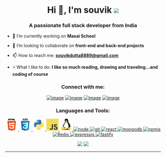 <!---
souvik666/souvik666 is a ✨ special ✨ repository because its `README.md` (this file) appears on your GitHub profile.
You can click the Preview link to take a look at your changes.
--->


<h1 align="center">Hi 👋, I'm souvik <img height="40" src="https://emoji.gg/assets/emoji/7333-parrotdance.gif"></h1>
<h3 align="center">A passionate full stack developer from India</h3>

- 🔭 I’m currently working on **Masai School**

- 👯 I’m looking to collaborate on **front-end and back-end projects**

- 📫 How to reach me: **souvikdutta8889@gmail.com**

- ⚡ What I like to do: **I like so much reading, drawing and traveling...and coding of course**

<h3 align="center">Connect with me:</h3>
<div align="center">

[![image](https://img.shields.io/badge/LinkedIn-0077B5?style=for-the-badge&logo=linkedin&logoColor=white)](https://www.linkedin.com/in/souvik-dutta-0913631a1/)
[![image](https://img.shields.io/badge/Instagram-E4405F?style=for-the-badge&logo=instagram&logoColor=white)](https://www.instagram.com/)
[![image](https://img.shields.io/badge/Twitter-1DA1F2?style=for-the-badge&logo=twitter&logoColor=white)](https://twitter.com/)
[![image](https://img.shields.io/badge/Gmail-D14836?style=for-the-badge&logo=gmail&logoColor=white)](mailto:souvikdutta8889@gmail.com)
  
</div>
<h3 align="center">Languages and Tools:</h3>

<p align="center"> 
  <a href="https://www.w3.org/html/" target="_blank"> 
    <img src="https://raw.githubusercontent.com/devicons/devicon/master/icons/html5/html5-original-wordmark.svg" alt="html5" width="40" height="40"/> 
  </a>
  <a href="https://www.w3schools.com/css/" target="_blank"> 
    <img src="https://raw.githubusercontent.com/devicons/devicon/master/icons/css3/css3-original-wordmark.svg" alt="css3" width="40" height="40"/> 
  </a> 
  <a href="https://www.python.org" target="_blank"> 
    <img src="https://raw.githubusercontent.com/devicons/devicon/master/icons/python/python-original.svg" alt="python" width="40" height="40"/> 
  </a>  
  <a href="https://developer.mozilla.org/en-US/docs/Web/JavaScript" target="_blank"> 
    <img src="https://raw.githubusercontent.com/devicons/devicon/master/icons/javascript/javascript-original.svg" alt="javascript" width="40" height="40"/> 
  </a> 
  <a href="https://www.linux.org/" target="_blank"> 
    <img src="https://raw.githubusercontent.com/devicons/devicon/master/icons/linux/linux-original.svg" alt="linux" width="40" height="40"/> 
  </a> 
  <a href="https://git-scm.com/" target="_blank"> 
    <img src="https://www.vectorlogo.zone/logos/git-scm/git-scm-icon.svg" alt="node" width="40" height="40"/> 
  </a>
<a href="https://nodejs.org/en/" target="_blank"> 
    <img src="https://nodejs.org/static/images/logo.svg" alt="git" width="40" height="40"/> 
  </a>

<a href="https://reactjs.org/" target="_blank"> 
    <img src="https://camo.githubusercontent.com/48d099290b4cb2d7937bcd96e8497cf1845b54a810a6432c70cf944b60b40c77/68747470733a2f2f7261776769742e636f6d2f676f72616e67616a69632f72656163742d69636f6e732f6d61737465722f72656163742d69636f6e732e737667" alt="react" width="40" height="40"/> 
  </a>
  
  <a href="https://www.mongodb.com/" target="_blank"> 
    <img src="https://upload.wikimedia.org/wikipedia/commons/thumb/f/f9/Antu_mongodb.svg/512px-Antu_mongodb.svg.png" alt="mongodb" width="40" height="40"/> 
  </a>
  
  
  
  
  <a href="https://www.npmjs.com/" target="_blank"> 
    <img src="https://cdn.freebiesupply.com/logos/thumbs/2x/npm-logo.png" alt="npmjs" width="40" height="40"/> 
  </a>

  
  <a href="https://redis.io/" target="_blank"> 
    <img src="https://download.logo.wine/logo/Redis/Redis-Logo.wine.png" alt="Redis" width="40" height="40"/> 
  </a>

  
  <a href="https://expressjs.com/" target="_blank"> 
    <img src="https://www.nextontop.com/assets/img/services/web/expressjs.svg" alt="expressjs" width="40" height="40"/> 
  </a>

  <a href="https://www.fastify.io/" target="_blank"> 
    <img src="https://plugins.jetbrains.com/files/13801/132640/icon/pluginIcon.svg" alt="fastify" width="40" height="40"/> 
  </a>
  
</p>

<p align= "center">
  <img height= "150" src="https://github-readme-stats.vercel.app/api?username=souvik666&theme=react&show_icons=true&include_all_commits=true" />
  <img height= "150" src="https://github-readme-stats.vercel.app/api/top-langs/?username=souvik666&theme=react&layout=compact" />
</p>

------

